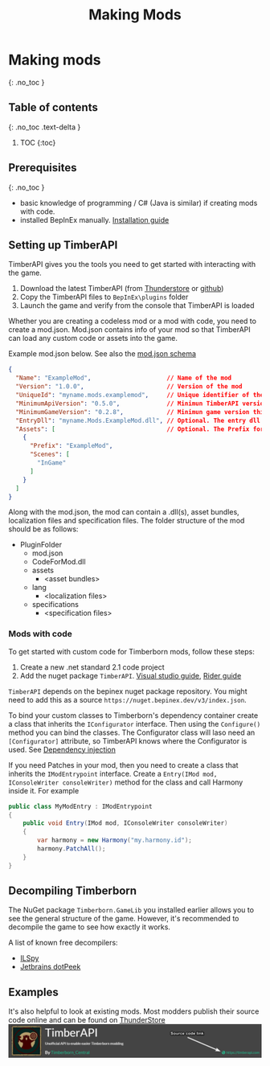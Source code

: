 ﻿---
title: Making Mods
permalink: /making_mods/
nav_order: -80
layout: page
has_toc: true
divider: true
has_children: true
---
# Making mods
{: .no_toc }

## Table of contents
{: .no_toc .text-delta }

1. TOC
{:toc}

## Prerequisites
{: .no_toc }
- basic knowledge of programming / C# (Java is similar) if creating mods with code.
- installed BepInEx manually. [Installation guide](/using_mods/manual_install/)

## Setting up TimberAPI
TimberAPI gives you the tools you need to get started with interacting with the game.

1. Download the latest TimberAPI (from [Thunderstore](https://timberborn.thunderstore.io/package/Timberborn_Central/TimberAPI/) or [github](https://github.com/Timberborn-Modding-Central/TimberAPI))
1. Copy the TimberAPI files to `BepInEx\plugins` folder
1. Launch the game and verify from the console that TimberAPI is loaded 

Whether you are creating a codeless mod or a mod with code, you need to create a mod.json. Mod.json contains info of your mod so that TimberAPI can load any custom code or assets into the game.

Example mod.json below. See also the [mod.json schema](/making_mods/mod_json/)
```json
{
  "Name": "ExampleMod",                     // Name of the mod
  "Version": "1.0.0",                       // Version of the mod
  "UniqueId": "myname.mods.examplemod",     // Unique identifier of the mod
  "MinimumApiVersion": "0.5.0",             // Minimun TimberAPI version this mod needs
  "MinimumGameVersion": "0.2.8",            // Minimun game version this mod needs (0.2.8 is the lowest that works with TimberAPI v0.5)
  "EntryDll": "myname.Mods.ExampleMod.dll", // Optional. The entry dll if the mod has custom code
  "Assets": [                               // Optional. The Prefix for the asset bundle and the scenes where they should be loaded. 
    {
      "Prefix": "ExampleMod",
      "Scenes": [
        "InGame"
      ]
    }
  ]
}
```

Along with the mod.json, the mod can contain a .dll(s), asset bundles, localization files and specification files. The folder structure of the mod should be as follows:
- PluginFolder
    - mod.json
    - CodeForMod.dll
    - assets
        - &lt;asset bundles>
    - lang
        - &lt;localization files>
    - specifications
        - &lt;specification files>

### Mods with code
To get started with custom code for Timberborn mods, follow these steps:
1. Create a new .net standard 2.1 code project 
1. Add the nuget package `TimberAPI`. [Visual studio guide](https://docs.microsoft.com/en-us/nuget/quickstart/install-and-use-a-package-in-visual-studio), [Rider guide](https://www.jetbrains.com/help/rider/Using_NuGet.html)

`TimberAPI` depends on the bepinex nuget package repository. You might need to add this as a source `https://nuget.bepinex.dev/v3/index.json`.

To bind your custom classes to Timberborn's dependency container create a class that inherits the `IConfigurator` interface. Then using the `Configure()` method you can bind 
the classes. The Configurator class will laso need an `[Configurator]` attribute, so TimberAPI knows where the Configurator is used. See [Dependency injection](/../dependency_injection/)

If you need Patches in your mod, then you need to create a class that inherits the `IModEntrypoint` interface. Create a `Entry(IMod mod, IConsoleWriter consoleWriter)` method 
for the class and call Harmony inside it. For example
```csharp
public class MyModEntry : IModEntrypoint
{
    public void Entry(IMod mod, IConsoleWriter consoleWriter)
    {
        var harmony = new Harmony("my.harmony.id");
        harmony.PatchAll();
    }
}
```

## Decompiling Timberborn
The NuGet package `Timberborn.GameLib` you installed earlier allows you to see the general structure of the game. 
However, it's recommended to decompile the game to see how exactly it works.  
  
A list of known free decompilers:
- [ILSpy](https://github.com/icsharpcode/ILSpy)
- [Jetbrains dotPeek](https://www.jetbrains.com/decompiler/)

## Examples
It's also helpful to look at existing mods. Most modders publish their source code online and can be found on [ThunderStore](https://timberborn.thunderstore.io/)
![](/assets/images/source_link.png)

